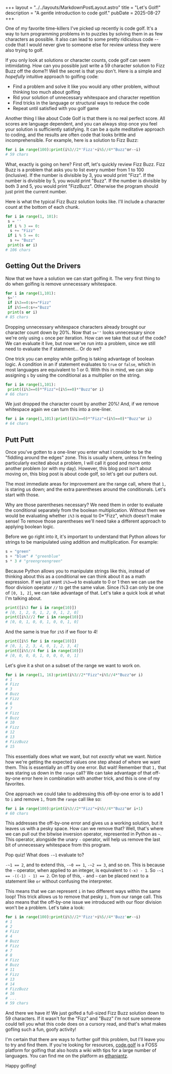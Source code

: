 +++
layout = "../../layouts/MarkdownPostLayout.astro"
title = "Let's Golf!"
description = "A gentle introduction to code golf."
pubDate = 2025-08-27
+++

One of my favorite time-killers I've picked up recently is code golf. It's a way to turn programming problems in to puzzles by solving them in as few characters as possible. It also can lead to some pretty ridiculous code -- code that I would never give to someone else for review unless they were also trying to golf.

If you only look at solutions or character counts, code golf can seem intimidating. How can you possible just write a 59 character solution to Fizz Buzz off the dome?! Well the secret is that you don't. Here is a simple and _hopefully_ intuitive approach to golfing code:

- Find a problem and solve it like you would any other problem, without thinking too much about golfing
- Rid your solution of unnecessary whitespace and character repetition
- Find tricks in the language or structural ways to reduce the code
- Repeat until satisfied with you golf game

Another thing I like about Code Golf is that there is no real perfect score. All scores are language dependent, and you can always stop once you feel your solution is sufficiently satisfying. It can be a quite meditative approach to coding, and the results are often code that looks brittle and incomprehensible. For example, here is a solution to Fizz Buzz:

```python
for i in range(100):print(i%3//2*'Fizz'+i%5//4*"Buzz"or-~i)
# 59 chars
```

What, exactly is going on here? First off, let's quickly review Fizz Buzz. Fizz Buzz is a problem that asks you to list every number from 1 to 100 (inclusive). If the number is divisible by 3, you would print "Fizz". If the number is divisible by 5, you would print "Buzz". If the number is divisible by both 3 and 5, you would print "FizzBuzz". Otherwise the program should just print the current number.

Here is what the typical Fizz Buzz solution looks like. I'll include a character count at the bottom of each chunk.

```python
for i in range(1, 101):
 s = ''
 if i % 3 == 0:
  s += "Fizz"
 if i % 5 == 0:
  s += "Buzz"
 print(s or i)
# 106 chars
```

## Getting Out the Drivers

Now that we have a solution we can start golfing it. The very first thing to do when golfing is remove unnecessary whitespace.

```python
for i in range(1,101):
 s=''
 if i%3==0:s+="Fizz"
 if i%5==0:s+="Buzz"
 print(s or i)
# 85 chars
```

Dropping unnecessary whitespace characters already brought our character count down by 20%. Now that `s=''` looks unnecessary since we're only using `s` once per iteration. How can we take that out of the code? We can evaluate it live, but now we've run into a problem, since we still need to evaluate the if statement... Or do we?

One trick you can employ while golfing is taking advantage of boolean logic. A condition in an if statement evaluates to `true` or `false`, which in most languages are equivalent to 1 or 0. With this in mind, we can skip assigning `s` by using the conditional as a multiplier on the string.

```python
for i in range(1,101):
 print((i%3==0)*"Fizz"+(i%5==0)*"Buzz"or i)
# 66 chars
```

We just dropped the character count by another 20%! And, if we remove whitespace again we can turn this into a one-liner.

```python
for i in range(1,101):print((i%3==0)*"Fizz"+(i%5==0)*"Buzz"or i)
# 64 chars
```

## Putt Putt

Once you've gotten to a one-liner you enter what I consider to be the "fiddling around the edges" zone. This is usually where, unless I'm feeling particularly excited about a problem, I will call it good and move onto another problem (or with my day). However, this blog post isn't about moving on, this blog post is about code golf, so let's get our putters out.

The most immediate areas for improvement are the range call, where that `1,` is staring us down; and the extra parentheses around the conditionals. Let's start with those.

Why are those parentheses necessary? We need them in order to evaluate the conditional separately from the boolean multiplication. Without them we would be evaluating whether `i%3` is equal to 0\*"Fizz", which doesn't make sense! To remove those parentheses we'll need take a different approach to applying boolean logic.

Before we go right into it, it's important to understand that Python allows for strings to be manipulated using addition and multiplication. For example:

```python
s = "green"
s + "blue" # "greenblue"
s * 3 # "greengreengreen"
```

Because Python allows you to manipulate strings like this, instead of thinking about this as a conditional we can think about it as a math expression. If we just want `i%3==0` to evaluate to 0 or 1 then we can use the floor division operator `//` to get the same value. Since i%3 can only be one of `[0, 1, 2]`, we can take advantage of that. Let's take a quick look at what I'm talking about.

```python
print([i%3 for i in range(10)])
# [0, 1, 2, 0, 1, 2, 0, 1, 2, 0]
print([i%3//2 for i in range(10)])
# [0, 0, 1, 0, 0, 1, 0, 0, 1, 0]
```

And the same is true for `i%5` if we floor to 4!

```python
print([i%5 for i in range(10)])
# [0, 1, 2, 3, 4, 0, 1, 2, 3, 4]
print([i%5//4 for i in range(10)])
# [0, 0, 0, 0, 1, 0, 0, 0, 0, 1]
```

Let's give it a shot on a subset of the range we want to work on.

```python
for i in range(1, 16):print(i%3//2*"Fizz"+i%5//4*"Buzz"or i)
# 1
# Fizz
# 3
# Buzz
# Fizz
# 6
# 7
# Fizz
# Buzz
# 10
# Fizz
# 12
# 13
# FizzBuzz
# 15
```

This essentially does what we want, but not _exactly_ what we want. Notice how we're getting the expected values one step ahead of where we want them. This is essentially an off by one error. But wait! Remember that `1,` that was staring us down in the `range` call? We can take advantage of that off-by-one error here in combination with another trick, and this is one of my favorites.

One approach we could take to addressing this off-by-one error is to add 1 to `i` and remove `1,` from the `range` call like so:

```python
for i in range(100):print(i%3//2*"Fizz"+i%5//4*"Buzz"or i+1)
# 60 chars
```

This addresses the off-by-one error and gives us a working solution, but it leaves us with a pesky space. How can we remove that? Well, that's where we can pull out the bitwise inversion operator, represented in Python as `~`. This operator, alongside the unary `-` operator, will help us remove the last bit of unnecessary whitespace from this program.

Pop quiz! What does `-~1` evaluate to?

`-~1 == 2`, and to extend this, `-~0 == 1`, `-~2 == 3`, and so on. This is because the `~` operator, when applied to an integer, is equivalent to `(-x) - 1`. So `-~1 == -((-1) - 1) == 2`. On top of this, `-` and `~` can be placed next to a statement like `or` without confusing the interpreter.

This means that we can represent `i` in two different ways within the same loop! This trick allows us to remove that pesky `1,` from our range call. This also means that the off-by-one issue we introduced with our floor division won't be a problem. Let's take a look:

```python
for i in range(100):print(i%3//2*'Fizz'+i%5//4*'Buzz'or-~i)
# 1
# 2
# Fizz
# 4
# Buzz
# Fizz
# 7
# 8
# Fizz
# Buzz
# 11
# Fizz
# 13
# 14
# FizzBuzz
# 16
# ...
# 59 chars
```

And there we have it! We just golfed a full-sized Fizz Buzz solution down to 59 characters. If it wasn't for the "Fizz" and "Buzz" I'm not sure someone could tell you what this code does on a cursory read, and that's what makes gofling such a fun, goofy activity!

I'm certain that there are ways to further golf this problem, but I'll leave you to try and find them. If you're looking for resources, [code.golf](https://code.golf) is a FOSS platform for golfing that also hosts a wiki with tips for a large number of languages. You can find me on the platform as [ethanjantz](https://code.golf/golfers/EthanJantz).

Happy golfing!
